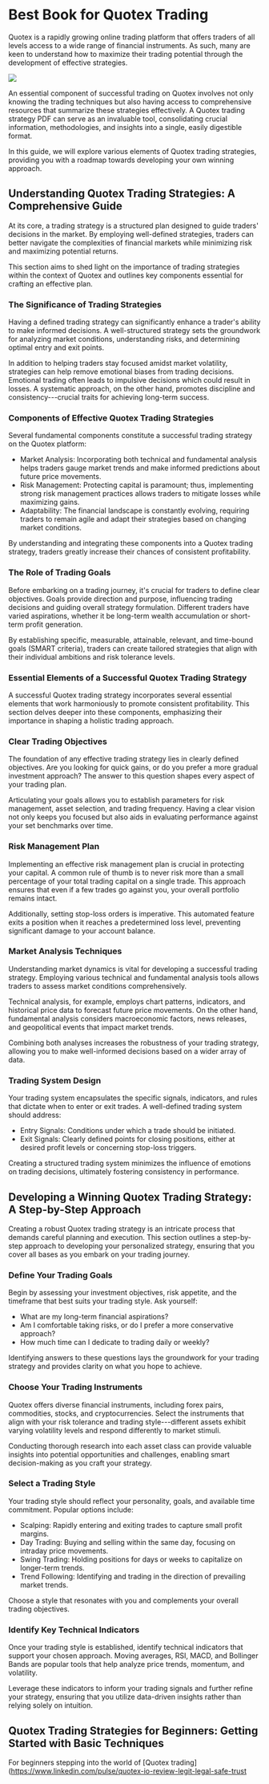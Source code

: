 # Best Book for Quotex Trading

Quotex is a rapidly growing online trading platform that offers traders
of all levels access to a wide range of financial instruments. As such,
many are keen to understand how to maximize their trading potential
through the development of effective strategies.

[![](https://static.quotex.io/files/4_en/300_250.jpg)](https://traff.sbs/brokerqxlid)

An essential component of successful trading on Quotex involves not only
knowing the trading techniques but also having access to comprehensive
resources that summarize these strategies effectively. A Quotex trading
strategy PDF can serve as an invaluable tool, consolidating crucial
information, methodologies, and insights into a single, easily
digestible format.

In this guide, we will explore various elements of Quotex trading
strategies, providing you with a roadmap towards developing your own
winning approach.

## Understanding Quotex Trading Strategies: A Comprehensive Guide

At its core, a trading strategy is a structured plan designed to guide
traders' decisions in the market. By employing well-defined strategies,
traders can better navigate the complexities of financial markets while
minimizing risk and maximizing potential returns.

This section aims to shed light on the importance of trading strategies
within the context of Quotex and outlines key components essential for
crafting an effective plan.

### The Significance of Trading Strategies

Having a defined trading strategy can significantly enhance a trader\'s
ability to make informed decisions. A well-structured strategy sets the
groundwork for analyzing market conditions, understanding risks, and
determining optimal entry and exit points.

In addition to helping traders stay focused amidst market volatility,
strategies can help remove emotional biases from trading decisions.
Emotional trading often leads to impulsive decisions which could result
in losses. A systematic approach, on the other hand, promotes discipline
and consistency---crucial traits for achieving long-term success.

### Components of Effective Quotex Trading Strategies

Several fundamental components constitute a successful trading strategy
on the Quotex platform:

-   Market Analysis: Incorporating both technical and fundamental
    analysis helps traders gauge market trends and make informed
    predictions about future price movements.
-   Risk Management: Protecting capital is paramount; thus, implementing
    strong risk management practices allows traders to mitigate losses
    while maximizing gains.
-   Adaptability: The financial landscape is constantly evolving,
    requiring traders to remain agile and adapt their strategies based
    on changing market conditions.

By understanding and integrating these components into a Quotex trading
strategy, traders greatly increase their chances of consistent
profitability.

### The Role of Trading Goals

Before embarking on a trading journey, it's crucial for traders to
define clear objectives. Goals provide direction and purpose,
influencing trading decisions and guiding overall strategy formulation.
Different traders have varied aspirations, whether it be long-term
wealth accumulation or short-term profit generation.

By establishing specific, measurable, attainable, relevant, and
time-bound goals (SMART criteria), traders can create tailored
strategies that align with their individual ambitions and risk tolerance
levels.

### Essential Elements of a Successful Quotex Trading Strategy

A successful Quotex trading strategy incorporates several essential
elements that work harmoniously to promote consistent profitability.
This section delves deeper into these components, emphasizing their
importance in shaping a holistic trading approach.

### Clear Trading Objectives

The foundation of any effective trading strategy lies in clearly defined
objectives. Are you looking for quick gains, or do you prefer a more
gradual investment approach? The answer to this question shapes every
aspect of your trading plan.

Articulating your goals allows you to establish parameters for risk
management, asset selection, and trading frequency. Having a clear
vision not only keeps you focused but also aids in evaluating
performance against your set benchmarks over time.

### Risk Management Plan

Implementing an effective risk management plan is crucial in protecting
your capital. A common rule of thumb is to never risk more than a small
percentage of your total trading capital on a single trade. This
approach ensures that even if a few trades go against you, your overall
portfolio remains intact.

Additionally, setting stop-loss orders is imperative. This automated
feature exits a position when it reaches a predetermined loss level,
preventing significant damage to your account balance.

### Market Analysis Techniques

Understanding market dynamics is vital for developing a successful
trading strategy. Employing various technical and fundamental analysis
tools allows traders to assess market conditions comprehensively.

Technical analysis, for example, employs chart patterns, indicators, and
historical price data to forecast future price movements. On the other
hand, fundamental analysis considers macroeconomic factors, news
releases, and geopolitical events that impact market trends.

Combining both analyses increases the robustness of your trading
strategy, allowing you to make well-informed decisions based on a wider
array of data.

### Trading System Design

Your trading system encapsulates the specific signals, indicators, and
rules that dictate when to enter or exit trades. A well-defined trading
system should address:

-   Entry Signals: Conditions under which a trade should be initiated.
-   Exit Signals: Clearly defined points for closing positions, either
    at desired profit levels or concerning stop-loss triggers.

Creating a structured trading system minimizes the influence of emotions
on trading decisions, ultimately fostering consistency in performance.

## Developing a Winning Quotex Trading Strategy: A Step-by-Step Approach

Creating a robust Quotex trading strategy is an intricate process that
demands careful planning and execution. This section outlines a
step-by-step approach to developing your personalized strategy, ensuring
that you cover all bases as you embark on your trading journey.

### Define Your Trading Goals

Begin by assessing your investment objectives, risk appetite, and the
timeframe that best suits your trading style. Ask yourself:

-   What are my long-term financial aspirations?
-   Am I comfortable taking risks, or do I prefer a more conservative
    approach?
-   How much time can I dedicate to trading daily or weekly?

Identifying answers to these questions lays the groundwork for your
trading strategy and provides clarity on what you hope to achieve.

### Choose Your Trading Instruments

Quotex offers diverse financial instruments, including forex pairs,
commodities, stocks, and cryptocurrencies. Select the instruments that
align with your risk tolerance and trading style---different assets
exhibit varying volatility levels and respond differently to market
stimuli.

Conducting thorough research into each asset class can provide valuable
insights into potential opportunities and challenges, enabling smart
decision-making as you craft your strategy.

### Select a Trading Style

Your trading style should reflect your personality, goals, and available
time commitment. Popular options include:

-   Scalping: Rapidly entering and exiting trades to capture small
    profit margins.
-   Day Trading: Buying and selling within the same day, focusing on
    intraday price movements.
-   Swing Trading: Holding positions for days or weeks to capitalize on
    longer-term trends.
-   Trend Following: Identifying and trading in the direction of
    prevailing market trends.

Choose a style that resonates with you and complements your overall
trading objectives.

### Identify Key Technical Indicators

Once your trading style is established, identify technical indicators
that support your chosen approach. Moving averages, RSI, MACD, and
Bollinger Bands are popular tools that help analyze price trends,
momentum, and volatility.

Leverage these indicators to inform your trading signals and further
refine your strategy, ensuring that you utilize data-driven insights
rather than relying solely on intuition.

## Quotex Trading Strategies for Beginners: Getting Started with Basic Techniques

For beginners stepping into the world of \[Quotex
trading\](https://www.linkedin.com/pulse/quotex-io-review-legit-legal-safe-trust

